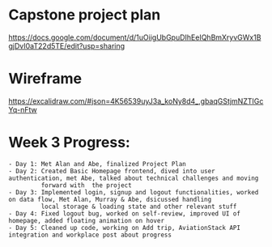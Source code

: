 # Capstone project plan

https://docs.google.com/document/d/1uOiigUbGpuDIhEeIQhBmXryvGWx1BgjDvI0aT22d5TE/edit?usp=sharing


# Wireframe

https://excalidraw.com/#json=4K56539uyJ3a_koNy8d4_,gbaqGStjmNZTIGcYq-nFtw


# Week 3 Progress:

    - Day 1: Met Alan and Abe, finalized Project Plan
    - Day 2: Created Basic Homepage frontend, dived into user authentication, met Abe, talked about technical challenges and moving 
             forward with  the project
    - Day 3: Implemented login, signup and logout functionalities, worked on data flow, Met Alan, Murray & Abe, dsicussed handling 
             local storage & loading state and other relevant stuff
    - Day 4: Fixed logout bug, worked on self-review, improved UI of homepage, added floating animation on hover
    - Day 5: Cleaned up code, working on Add trip, AviationStack API integration and workplace post about progress

